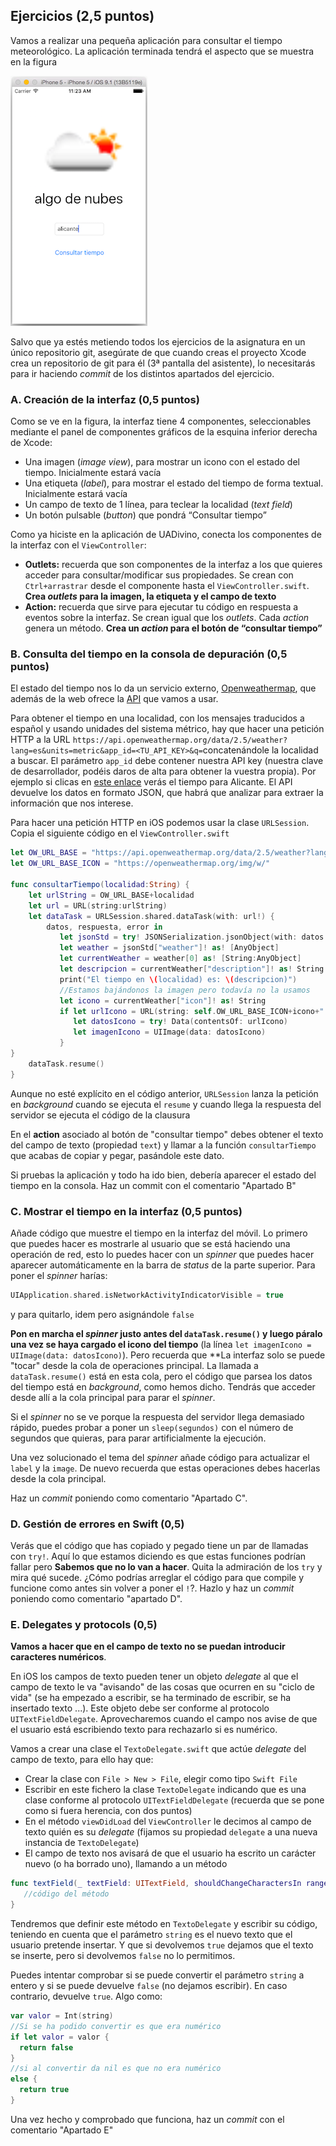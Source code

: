 ## Ejercicios (2,5 puntos)

Vamos a realizar una pequeña aplicación para consultar el tiempo meteorológico. La aplicación terminada tendrá el aspecto que se muestra en la figura

![](imag/app_tiempo.png)

Salvo que ya estés metiendo todos los ejercicios de la asignatura en un único repositorio git, asegúrate de que cuando creas el proyecto Xcode crea un repositorio de git para él (3ª pantalla del asistente), lo necesitarás para ir haciendo *commit* de los distintos apartados del ejercicio.

### A. Creación de la interfaz (0,5 puntos)

Como se ve en la figura, la interfaz tiene 4 componentes, seleccionables mediante el panel de componentes gráficos de la esquina inferior derecha de Xcode:
- Una imagen (*image view*), para mostrar un icono con el estado del tiempo. Inicialmente estará vacía
- Una etiqueta (*label*), para mostrar el estado del tiempo de forma textual. Inicialmente estará vacía
- Un campo de texto de 1 línea, para teclear la localidad (*text field*)
- Un botón pulsable (*button*) que pondrá “Consultar tiempo” 

Como ya hiciste en la aplicación de UADivino, conecta los componentes de la interfaz con el `ViewController`:

- **Outlets:** recuerda que son componentes de la interfaz a los que quieres acceder para consultar/modificar sus propiedades. Se crean con `Ctrl+arrastrar` desde el componente hasta el `ViewController.swift`. **Crea *outlets* para la imagen, la etiqueta y el campo de texto**
- **Action:** recuerda que sirve para ejecutar tu código en respuesta a eventos sobre la interfaz. Se crean igual que los *outlets*. Cada *action* genera un método. **Crea un *action* para el botón de “consultar tiempo”**

### B. Consulta del tiempo en la consola de depuración (0,5 puntos)

El estado del tiempo nos lo da un servicio externo, [Openweathermap](https://openweathermap.org/), que además de la web ofrece la [API](https://openweathermap.org/api) que vamos a usar.

Para obtener el tiempo en una localidad, con los mensajes traducidos a español y usando unidades del sistema métrico, hay que hacer una petición HTTP a la URL `https://api.openweathermap.org/data/2.5/weather?lang=es&units=metric&app_id=<TU_API_KEY>&q=`concatenándole la localidad a buscar. El parámetro `app_id` debe contener nuestra API key (nuestra clave de desarrollador, podéis daros de alta para obtener la vuestra propia). Por ejemplo si clicas en [este enlace](https://api.openweathermap.org/data/2.5/weather?lang=es&units=metric&appid=1adb13e22f23c3de1ca37f3be90763a9&q=Alicante) verás el tiempo para Alicante. El API devuelve los datos en formato JSON, que habrá que  analizar para extraer la información que nos interese.

Para hacer una petición HTTP en iOS podemos usar la clase `URLSession`. Copia el siguiente código en el `ViewController.swift`

```swift
let OW_URL_BASE = "https://api.openweathermap.org/data/2.5/weather?lang=es&units=metric&appid=1adb13e22f23c3de1ca37f3be90763a9&q="
let OW_URL_BASE_ICON = "https://openweathermap.org/img/w/"

func consultarTiempo(localidad:String) {
    let urlString = OW_URL_BASE+localidad
    let url = URL(string:urlString)
    let dataTask = URLSession.shared.dataTask(with: url!) {
        datos, respuesta, error in
           let jsonStd = try! JSONSerialization.jsonObject(with: datos!, options: JSONSerialization.ReadingOptions.mutableContainers) as! [String:AnyObject]
           let weather = jsonStd["weather"]! as! [AnyObject]
           let currentWeather = weather[0] as! [String:AnyObject]
           let descripcion = currentWeather["description"]! as! String
           print("El tiempo en \(localidad) es: \(descripcion)")
           //Estamos bajándonos la imagen pero todavía no la usamos
           let icono = currentWeather["icon"]! as! String
           if let urlIcono = URL(string: self.OW_URL_BASE_ICON+icono+".png" ) {
              let datosIcono = try! Data(contentsOf: urlIcono)
              let imagenIcono = UIImage(data: datosIcono)
           }
}
    dataTask.resume()
}

```

Aunque no esté explícito en el código anterior, `URLSession` lanza la petición en *background* cuando se ejecuta el `resume` y cuando llega la respuesta del servidor se ejecuta el código de la clausura

En el **action** asociado al botón de "consultar tiempo" debes obtener el texto del campo de texto (propiedad `text`) y llamar a la función `consultarTiempo` que acabas de copiar y pegar, pasándole este dato.

Si pruebas la aplicación y todo ha ido bien, debería aparecer el estado del tiempo en la consola. Haz un commit con el comentario "Apartado B"

### C. Mostrar el tiempo en la interfaz (0,5 puntos)

Añade código que muestre el tiempo en la interfaz del móvil. Lo primero que puedes hacer es mostrarle al usuario que se está haciendo una operación de red, esto lo puedes hacer con un *spinner* que puedes hacer aparecer automáticamente en la barra de *status* de la parte superior. Para poner el *spinner* harías:

```swift
UIApplication.shared.isNetworkActivityIndicatorVisible = true
```

y para quitarlo, idem pero asignándole `false`

**Pon en marcha el *spinner* justo antes del `dataTask.resume()` y luego páralo una vez se haya cargado el icono del tiempo** (la línea `let imagenIcono = UIImage(data: datosIcono)`). Pero recuerda que **La interfaz solo se puede "tocar" desde la cola de operaciones principal. La llamada a `dataTask.resume()` está en esta cola, pero el código que parsea los datos del tiempo está en *background*, como hemos dicho. Tendrás que acceder desde allí a la cola principal para parar el *spinner*.

Si el *spinner* no se ve porque la respuesta del servidor llega demasiado rápido, puedes probar a poner un `sleep(segundos)` con el número de segundos que quieras, para parar artificialmente la ejecución.

Una vez solucionado el tema del *spinner* añade código para actualizar el `label` y la `image`. De nuevo recuerda que estas operaciones debes hacerlas desde la cola principal.

Haz un *commit* poniendo como comentario "Apartado C".

### D. Gestión de errores en Swift (0,5)

Verás que el código que has copiado y pegado tiene un par de llamadas con `try!`. Aquí lo que estamos diciendo es que estas funciones podrían fallar pero **Sabemos que no lo van a hacer**. Quita la admiración de los `try` y mira qué sucede. ¿Cómo podrías arreglar el código para que compile y funcione como antes sin volver a poner el `!`?. Hazlo y haz un *commit* poniendo como comentario "apartado D".


### E. Delegates y protocols (0,5)

**Vamos a hacer que en el campo de texto no se puedan introducir caracteres numéricos**.

En iOS los campos de texto pueden tener un objeto *delegate* al que el campo de texto le va "avisando" de las cosas que ocurren en su "ciclo de vida" (se ha empezado a escribir, se ha terminado de escribir, se ha insertado texto ...). Este objeto debe ser conforme al protocolo `UITextFieldDelegate`. Aprovecharemos cuando el campo nos avise de que el usuario está escribiendo texto para rechazarlo si es numérico.

Vamos a crear una clase el `TextoDelegate.swift` que actúe *delegate* del campo de texto, para ello hay que:

- Crear la clase con `File > New > File`, elegir como tipo `Swift File`
- Escribir en este fichero la clase `TextoDelegate` indicando que es una clase conforme al protocolo `UITextFieldDelegate` (recuerda que se pone como si fuera herencia, con dos puntos)
- En el método `viewDidLoad` del `ViewController` le decimos al campo de texto quién es su *delegate* (fijamos su propiedad `delegate` a una nueva instancia de `TextoDelegate`)
- El campo de texto nos avisará de que el usuario ha escrito un carácter nuevo (o ha borrado uno), llamando a un método

```swift
func textField(_ textField: UITextField, shouldChangeCharactersIn range: NSRange, replacementString string: String) -> Bool {
   //código del método
}
```

Tendremos que definir este método en `TextoDelegate` y escribir su código, teniendo en cuenta que el parámetro `string` es el nuevo texto que el usuario pretende insertar. Y que si devolvemos `true` dejamos que el texto se inserte, pero si devolvemos `false` no lo permitimos. 

Puedes intentar comprobar si se puede convertir el parámetro `string` a entero y si se puede devuelve `false` (no dejamos escribir). En caso contrario, devuelve `true`. Algo como:

```swift
var valor = Int(string)
//Si se ha podido convertir es que era numérico
if let valor = valor {
  return false
}
//si al convertir da nil es que no era numérico
else {
  return true
}
```

Una vez hecho y comprobado que funciona, haz un *commit* con el comentario "Apartado E"